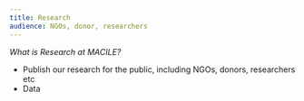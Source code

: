 ```yaml
---
title: Research
audience: NGOs, donor, researchers
---
```


_What is Research at MACILE?_

* Publish our research for the public, including NGOs, donors, researchers etc
* Data
